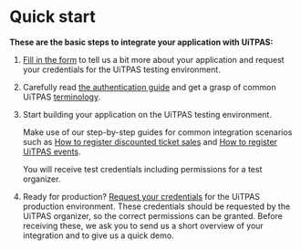 # Quick start

**These are the basic steps to integrate your application with UiTPAS:**

1.  [Fill in the form](https://forms.gle/NcAjVQv1jvEwKzAC9) to tell us a bit more about your application and request your credentials for the UiTPAS testing environment.

2.  Carefully read [the authentication guide](https://publiq.stoplight.io/docs/authentication/docs/methods.md) and get a grasp of common UiTPAS [terminology](./terminology.md).

3.  Start building your application on the UiTPAS testing environment. 
    
    Make use of our step-by-step guides for common integration scenarios
    such as [How to register discounted ticket sales](./registering-ticket-sales.md) and [How to register UiTPAS events](./registering-events.md).

    You will receive test credentials including permissions for a test organizer.

4.  Ready for production? [Request your credentials](https://forms.gle/CDdJfmeuNocYPSRc9) for the UiTPAS production environment. These credentials should be requested by the UiTPAS organizer, so the correct permissions can be granted. Before receiving these, we ask you to send us a short overview of your integration and to give us a quick demo.
